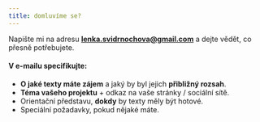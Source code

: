 ```yaml
---
title: domluvíme se?
---
```

Napište mi na adresu **lenka.svidrnochova@gmail.com** a dejte vědět, co přesně potřebujete.

#### V e-mailu specifikujte:

* **O jaké texty máte zájem** a jaký by byl jejich **přibližný rozsah**.
* **Téma vašeho projektu** + odkaz na vaše stránky / sociální sítě.
* Orientační představu, **dokdy** by texty měly být hotové.
* Speciální požadavky, pokud nějaké máte.
